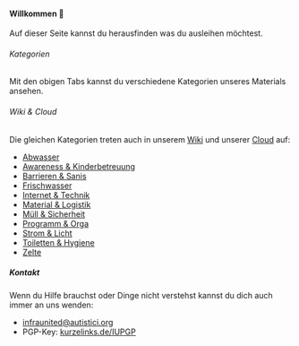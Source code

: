 #### Willkommen 👋 
Auf dieser Seite kannst du herausfinden was du ausleihen möchtest.

###### Kategorien
Mit den obigen Tabs kannst du verschiedene Kategorien unseres Materials ansehen. </br>

###### Wiki & Cloud
Die gleichen Kategorien treten auch in unserem [Wiki](https://wiki.infraunited.org) und unserer [Cloud](https://cloud.infraunited.org) auf:

- [Abwasser](https://abwasser.infraunited.org)
- [Awareness & Kinderbetreuung](https://awareness.infraunited.org)
- [Barrieren & Sanis](https://barrieren.infraunited.org)
- [Frischwasser](https://wasser.infraunited.org)
- [Internet & Technik](https://technik.infraunited.org)
- [Material & Logistik](https://logistik.infraunited.org)
- [Müll & Sicherheit](https://sicherheit.infraunited.org)
- [Programm & Orga](https://orga.infraunited.org)
- [Strom & Licht](https://strom.infraunited.org)
- [Toiletten & Hygiene](https://klos.infraunited.org)
- [Zelte](https://zelte.infraunited.org)

##### Kontakt

Wenn du Hilfe brauchst oder Dinge nicht verstehst kannst du dich auch immer an uns wenden:


* [infraunited@autistici.org](mailto:infraunited@autistici.org)
* PGP-Key: [kurzelinks.de/IUPGP](https://kurzelinks.de/IUPGP)
